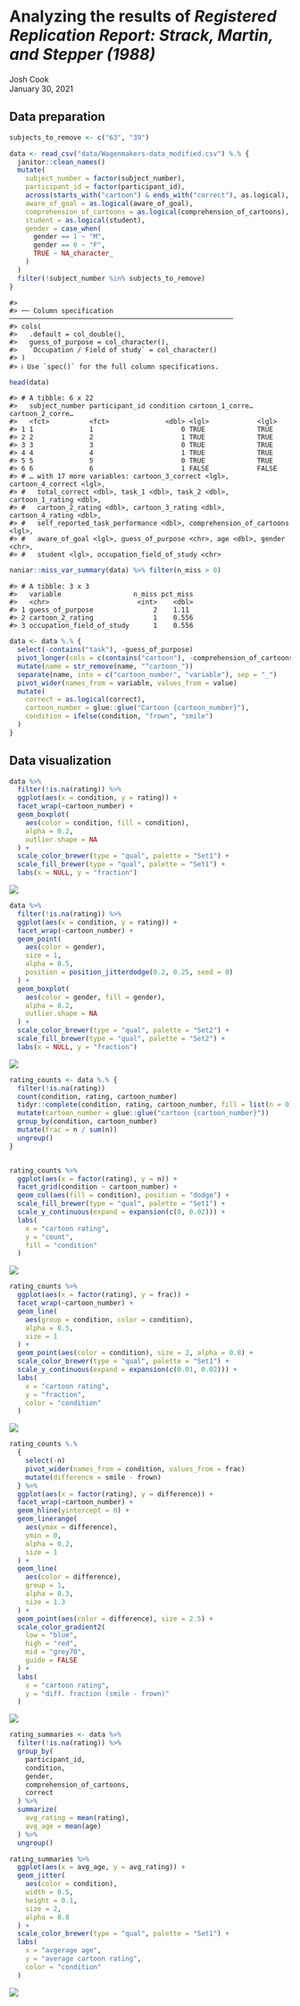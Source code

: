 # Analyzing the results of *Registered Replication Report: Strack, Martin, and Stepper (1988)*

Josh Cook <br>
January 30, 2021

## Data preparation

``` r
subjects_to_remove <- c("63", "39")

data <- read_csv("data/Wagenmakers-data_modified.csv") %.% {
  janitor::clean_names()
  mutate(
    subject_number = factor(subject_number),
    participant_id = factor(participant_id),
    across(starts_with("cartoon") & ends_with("correct"), as.logical),
    aware_of_goal = as.logical(aware_of_goal),
    comprehension_of_cartoons = as.logical(comprehension_of_cartoons),
    student = as.logical(student),
    gender = case_when(
      gender == 1 ~ "M",
      gender == 0 ~ "F",
      TRUE ~ NA_character_
    )
  )
  filter(!subject_number %in% subjects_to_remove)
}
```

    #>
    #> ── Column specification ────────────────────────────────────────────────────────
    #> cols(
    #>   .default = col_double(),
    #>   guess_of_purpose = col_character(),
    #>   `Occupation / Field of study` = col_character()
    #> )
    #> ℹ Use `spec()` for the full column specifications.

``` r
head(data)
```

    #> # A tibble: 6 x 22
    #>   subject_number participant_id condition cartoon_1_corre… cartoon_2_corre…
    #>   <fct>          <fct>              <dbl> <lgl>            <lgl>
    #> 1 1              1                      0 TRUE             TRUE
    #> 2 2              2                      1 TRUE             TRUE
    #> 3 3              3                      0 TRUE             TRUE
    #> 4 4              4                      1 TRUE             TRUE
    #> 5 5              5                      0 TRUE             TRUE
    #> 6 6              6                      1 FALSE            FALSE
    #> # … with 17 more variables: cartoon_3_correct <lgl>, cartoon_4_correct <lgl>,
    #> #   total_correct <dbl>, task_1 <dbl>, task_2 <dbl>, cartoon_1_rating <dbl>,
    #> #   cartoon_2_rating <dbl>, cartoon_3_rating <dbl>, cartoon_4_rating <dbl>,
    #> #   self_reported_task_performance <dbl>, comprehension_of_cartoons <lgl>,
    #> #   aware_of_goal <lgl>, guess_of_purpose <chr>, age <dbl>, gender <chr>,
    #> #   student <lgl>, occupation_field_of_study <chr>

``` r
naniar::miss_var_summary(data) %>% filter(n_miss > 0)
```

    #> # A tibble: 3 x 3
    #>   variable                  n_miss pct_miss
    #>   <chr>                      <int>    <dbl>
    #> 1 guess_of_purpose               2    1.11
    #> 2 cartoon_2_rating               1    0.556
    #> 3 occupation_field_of_study      1    0.556

``` r
data <- data %.% {
  select(-contains("task"), -guess_of_purpose)
  pivot_longer(cols = c(contains("cartoon"), -comprehension_of_cartoons))
  mutate(name = str_remove(name, "^cartoon_"))
  separate(name, into = c("cartoon_number", "variable"), sep = "_")
  pivot_wider(names_from = variable, values_from = value)
  mutate(
    correct = as.logical(correct),
    cartoon_number = glue::glue("Cartoon {cartoon_number}"),
    condition = ifelse(condition, "frown", "smile")
  )
}
```

## Data visualization

``` r
data %>%
  filter(!is.na(rating)) %>%
  ggplot(aes(x = condition, y = rating)) +
  facet_wrap(~cartoon_number) +
  geom_boxplot(
    aes(color = condition, fill = condition),
    alpha = 0.2,
    outlier.shape = NA
  ) +
  scale_color_brewer(type = "qual", palette = "Set1") +
  scale_fill_brewer(type = "qual", palette = "Set1") +
  labs(x = NULL, y = "fraction")
```

![](analysis_files/figure-gfm/unnamed-chunk-4-1.png)<!-- -->

``` r
data %>%
  filter(!is.na(rating)) %>%
  ggplot(aes(x = condition, y = rating)) +
  facet_wrap(~cartoon_number) +
  geom_point(
    aes(color = gender),
    size = 1,
    alpha = 0.5,
    position = position_jitterdodge(0.2, 0.25, seed = 0)
  ) +
  geom_boxplot(
    aes(color = gender, fill = gender),
    alpha = 0.2,
    outlier.shape = NA
  ) +
  scale_color_brewer(type = "qual", palette = "Set2") +
  scale_fill_brewer(type = "qual", palette = "Set2") +
  labs(x = NULL, y = "fraction")
```

![](analysis_files/figure-gfm/unnamed-chunk-5-1.png)<!-- -->

``` r
rating_counts <- data %.% {
  filter(!is.na(rating))
  count(condition, rating, cartoon_number)
  tidyr::complete(condition, rating, cartoon_number, fill = list(n = 0))
  mutate(cartoon_number = glue::glue("cartoon {cartoon_number}"))
  group_by(condition, cartoon_number)
  mutate(frac = n / sum(n))
  ungroup()
}


rating_counts %>%
  ggplot(aes(x = factor(rating), y = n)) +
  facet_grid(condition ~ cartoon_number) +
  geom_col(aes(fill = condition), position = "dodge") +
  scale_fill_brewer(type = "qual", palette = "Set1") +
  scale_y_continuous(expand = expansion(c(0, 0.02))) +
  labs(
    x = "cartoon rating",
    y = "count",
    fill = "condition"
  )
```

![](analysis_files/figure-gfm/unnamed-chunk-6-1.png)<!-- -->

``` r
rating_counts %>%
  ggplot(aes(x = factor(rating), y = frac)) +
  facet_wrap(~cartoon_number) +
  geom_line(
    aes(group = condition, color = condition),
    alpha = 0.5,
    size = 1
  ) +
  geom_point(aes(color = condition), size = 2, alpha = 0.8) +
  scale_color_brewer(type = "qual", palette = "Set1") +
  scale_y_continuous(expand = expansion(c(0.01, 0.02))) +
  labs(
    x = "cartoon rating",
    y = "fraction",
    color = "condition"
  )
```

![](analysis_files/figure-gfm/unnamed-chunk-7-1.png)<!-- -->

``` r
rating_counts %.%
  {
    select(-n)
    pivot_wider(names_from = condition, values_from = frac)
    mutate(difference = smile - frown)
  } %>%
  ggplot(aes(x = factor(rating), y = difference)) +
  facet_wrap(~cartoon_number) +
  geom_hline(yintercept = 0) +
  geom_linerange(
    aes(ymax = difference),
    ymin = 0,
    alpha = 0.2,
    size = 1
  ) +
  geom_line(
    aes(color = difference),
    group = 1,
    alpha = 0.3,
    size = 1.3
  ) +
  geom_point(aes(color = difference), size = 2.5) +
  scale_color_gradient2(
    low = "blue",
    high = "red",
    mid = "grey70",
    guide = FALSE
  ) +
  labs(
    x = "cartoon rating",
    y = "diff. fraction (smile - frown)"
  )
```

![](analysis_files/figure-gfm/unnamed-chunk-8-1.png)<!-- -->

``` r
rating_summaries <- data %>%
  filter(!is.na(rating)) %>%
  group_by(
    participant_id,
    condition,
    gender,
    comprehension_of_cartoons,
    correct
  ) %>%
  summarize(
    avg_rating = mean(rating),
    avg_age = mean(age)
  ) %>%
  ungroup()
```

``` r
rating_summaries %>%
  ggplot(aes(x = avg_age, y = avg_rating)) +
  geom_jitter(
    aes(color = condition),
    width = 0.5,
    height = 0.1,
    size = 2,
    alpha = 0.8
  ) +
  scale_color_brewer(type = "qual", palette = "Set1") +
  labs(
    x = "avgerage age",
    y = "average cartoon rating",
    color = "condition"
  )
```

![](analysis_files/figure-gfm/unnamed-chunk-10-1.png)<!-- -->
